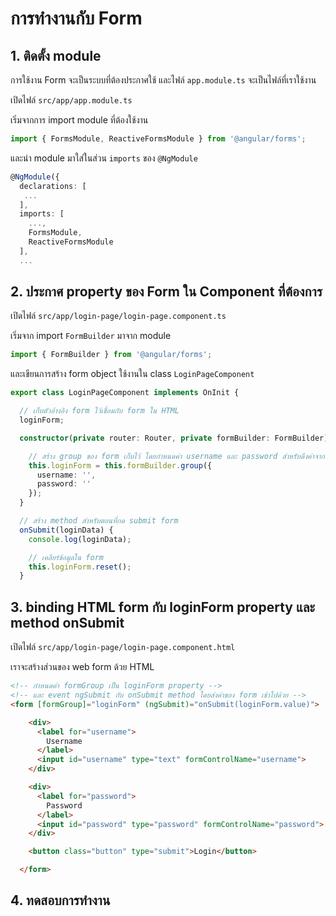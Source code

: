 
# การทำงานกับ Form

## 1. ติดตั้ง module 

การใช้งาน Form จะเป็นระบบที่ต้องประกาศใช้ และไฟล์ `app.module.ts` จะเป็นไฟล์ที่เราใช้งาน 

เปิดไฟล์ `src/app/app.module.ts`

เริ่มจากการ import module ที่ต้องใช้งาน

```ts
import { FormsModule, ReactiveFormsModule } from '@angular/forms';
```

และนำ module มาใส่ในส่วน `imports` ของ `@NgModule`

```ts
@NgModule({
  declarations: [
   ...
  ],
  imports: [
    ...,
    FormsModule,
    ReactiveFormsModule
  ],
  ...
```

## 2. ประกาศ property ของ Form ใน Component ที่ต้องการ

เปิดไฟล์ `src/app/login-page/login-page.component.ts`

เริ่มจาก import `FormBuilder` มาจาก module 

```ts
import { FormBuilder } from '@angular/forms';
```

และเขียนการสร้าง form object ใช้งานใน class `LoginPageComponent` 

```ts
export class LoginPageComponent implements OnInit {

  // เก็บตัวอ้างอิง form ไว้เชื่อมกับ form ใน HTML 
  loginForm;

  constructor(private router: Router, private formBuilder: FormBuilder) { 

    // สร้าง group ของ form เก็บไว้ โดยกำหนดค่า username และ password สำหรับดึงค่าจาก input มาใช้งาน
    this.loginForm = this.formBuilder.group({
      username: '',
      password: ''
    });
  }

  // สร้าง method สำหรับตอนที่กด submit form
  onSubmit(loginData) {
    console.log(loginData);

    // เคลียร์ข้อมูลใน form
    this.loginForm.reset();
  }
```

## 3. binding HTML form กับ loginForm property และ method onSubmit

เปิดไฟล์ `src/app/login-page/login-page.component.html`

เราจะสร้างส่วนของ web form ด้วย HTML 

```html
<!-- กำหนดค่า formGroup เป็น loginForm property -->
<!-- และ event ngSubmit กับ onSubmit method โดยส่งค่าของ form เข้าไปด้วย -->
<form [formGroup]="loginForm" (ngSubmit)="onSubmit(loginForm.value)">

    <div>
      <label for="username">
        Username
      </label>
      <input id="username" type="text" formControlName="username">
    </div>

    <div>
      <label for="password">
        Password
      </label>
      <input id="password" type="password" formControlName="password">
    </div>

    <button class="button" type="submit">Login</button>

  </form>

```

## 4. ทดสอบการทำงาน